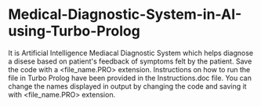 # Medical-Diagnostic-System-in-AI-using-Turbo-Prolog

It is Artificial Intelligence Mediacal Diagnostic System which helps diagnose a disese based on patient's feedback
of symptoms felt by the patient. Save the code with a <file_name.PRO> extension. Instructions on how to run the file
in Turbo Prolog have been provided in the Instructions.doc file. You can change the names displayed in output by 
changing the code and saving it with <file_name.PRO> extension.
